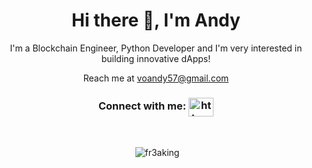 <h1 align="center">Hi there 👋, I'm Andy</h1>
<p align="center">I'm a Blockchain Engineer, Python Developer and I'm very interested in building innovative dApps!<p>
<p align="center">Reach me at <a href="mailto:voandy57@gmail.com">voandy57@gmail.com</a></p>

<h3 align="center">Connect with me: 
  <a align="center" href="https://www.linkedin.com/in/andyvo111/" target="blank"><img align="center" src="https://raw.githubusercontent.com/rahuldkjain/github-profile-readme-generator/master/src/images/icons/Social/linked-in-alt.svg" alt="https://www.linkedin.com/in/andyvo111/" height="30" width="40" /></a>
</h3>
</p>
<br/>
<p align="center">&nbsp;<img align="center" src="https://github-readme-stats.vercel.app/api?username=voquocan-dev&show_icons=true&locale=en" alt="fr3aking" /></p>

